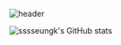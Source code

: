 ![header](https://capsule-render.vercel.app/api?type=waving&color=auto&height=200&section=header&text=Welcome%20to%20seungyeon's%20Github!%20&fontSize=28)


![sssseungk's GitHub stats](https://github-readme-stats.vercel.app/api?username=sssseungk&include_all_commits=true)
